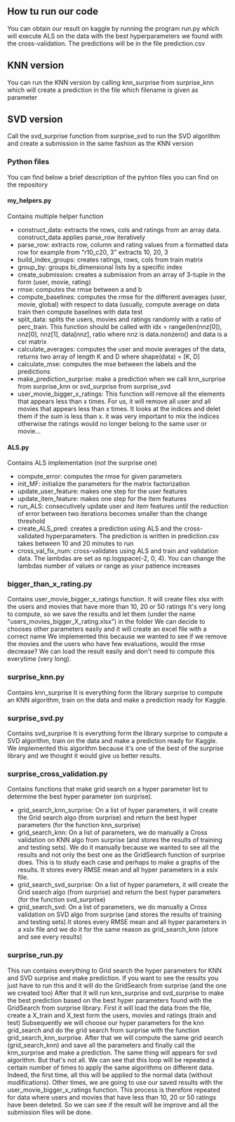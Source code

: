 ## How tu run our code
You can obtain our result on kaggle by running the program run.py 
which will execute ALS on the data with the best hyperparameters we found
with the cross-validation. The predictions will be in the file prediction.csv

## KNN version
You can run the KNN version by calling knn_surprise from surprise_knn which will create a prediction in the file which filename is given as parameter

## SVD version
Call the svd_surprise function from surprise_svd to run the SVD algorithm and create a submission in the same fashion as the KNN version

### Python files
You can find below a brief description of the pyhton files you can find on the repository

#### my_helpers.py
Contains multiple helper function
* construct_data: extracts the rows, cols and ratings from an array data. construct_data applies parse_row iteratively
* parse_row: extracts row, column and rating values from a formatted data row for example from "r10_c20, 3" extracts 10, 20, 3
* build_index_groups: creates ratings, rows, cols from train matrix
* group_by: groups bi_dimensional lists by a specific index
* create_submission: creates a submission from an array of 3-tuple in the form (user, movie, rating)
* rmse: computes the rmse between a and b
* compute_baselines: computes the rmse for the different averages (user, movie, global) with respect to data (usually, compute average
on data train then compute baselines with data test
* split_data: splits the users, movies and ratings randomly with a ratio of perc_train. This function should be called with idx = range(len(nnz[0]), nnz[0], nnz[1], data[nnz], ratio where nnz is data.nonzero() and data is a csr matrix
* calculate_averages: computes the user and movie averages of the data, returns two array of length K and D where shape(data) = [K, D]
* calculate_mse: computes the mse between the labels and the predictions
* make_prediction_surprise: make a prediction when we call knn_surprise from surprise_knn or svd_surprise from surprise_svd
* user_movie_bigger_x_ratings: This function will remove all the elements that appears less than x times. For us, it will remove all user and all movies that appears less than x times. It looks at the indices and delet them if the sum is less than x. it was very important to mix the indices otherwise the ratings would no longer belong to the same user or movie...

#### ALS.py
Contains ALS implementation (not the surprise one)
* compute_error: computes the rmse for given parameters
* init_MF: initialize the parameters for the matrix factorization
* update_user_feature: makes one step for the user features
* update_item_feature: makes one step for the item features
* run_ALS: consecutively update user and item features until the reduction of error between two iterations becomes smaller than 
the change threshold
* create_ALS_pred: creates a prediction using ALS and the cross-validated hyperparameters. The prediction is written in prediction.csv
takes between 10 and 20 minutes to run
* cross_val_fix_num: cross-validates using ALS and train and validation data. The lambdas are set as np.logspace(-2, 0, 4). You can 
change the lambdas number of values or range as your patience increases

### bigger_than_x_rating.py
Contains user_movie_bigger_x_ratings function.
It will create files xlsx with the users and movies that have more than 10, 20 or 50 ratings
It's very long to compute, so we save the results and let them (under the name "users_movies_bigger_X_rating.xlsx") in the folder
We can decide to chooses other parameters easily and it will create an excel file with a correct name
We implemented this because we wanted to see if we remove the movies and the users who have few evaluations, would the rmse decrease?
We can load the result easily and don't need to compute this everytime (very long).

### surprise_knn.py
Contains knn_surprise
It is everything form the library surprise to compute an KNN algorithm, train on the data and make a prediction ready for Kaggle.

### surprise_svd.py
Contains svd_surprise
It is everything form the library surprise to compute a SVD algorithm, train on the data and make a prediction ready for Kaggle.
We implemented this algorithm because it's one of the best of the surprise library and we thought it would give us better results.

### surprise_cross_validation.py
Contains functions that make grid search on a hyper parameter list to determine the best hyper parameter (on surprise).
* grid_search_knn_surprise: On a list of hyper parameters, it will create the Grid search algo (from surprise) and return the best hyper parameters (for the function knn_surprise)
* grid_search_knn: On a list of parameters, we do manually a Cross validation on KNN algo from surprise (and stores the results of training and testing sets). We do it manually because we wanted to see all the results and not only the best one as the GridSearch function of surprise does. This is to study each case and perhaps to make a graphs of the results. It stores every RMSE mean and all hyper parameters in a xslx file.
* grid_search_svd_surprise: On a list of hyper parameters, it will create the Grid search algo (from surprise) and return the best hyper parameters (for the function svd_surprise)
* grid_search_svd: On a list of parameters, we do manually a Cross validation on SVD algo from surprise (and stores the results of training and testing sets).It stores every RMSE mean and all hyper parameters in a xslx file and we do it for the same reason as grid_search_knn (store and see every results)

### surprise_run.py
This run contains everything to Grid search the hyper parameters for KNN and SVD surprise and make prediction.
If you want to see the results you just have to run this and it will do the GridSearch from surprise (and the one we created too) After that it will run knn_surprise and svd_surprise to make the best prediction based on the best hyper parameters found with the GridSearch from surprise library.
First it will load the data from the file, create a X_train and X_test form the users, movies and ratings (train and test)
Subsequently we will choose our hyper parameters for the knn grid_search and do the grid search from surprise with the function grid_search_knn_surprise.
After that we will compute the same grid search (grid_search_knn) and save all the parameters and finally call the knn_surprise and make a prediction.
The same thing will appears for svd algorithm.
But that's not all. We can see that this loop will be repeated a certain number of times to apply the same algorithms on different data. Indeed, the first time, all this will be applied to the normal data (without modifications). Other times, we are going to use our saved results with the user_movie_bigger_x_ratings function. This process is therefore repeated for data where users and movies that have less than 10, 20 or 50 ratings have been deleted. So we can see if the result will be improve and all the submission files will be done.
